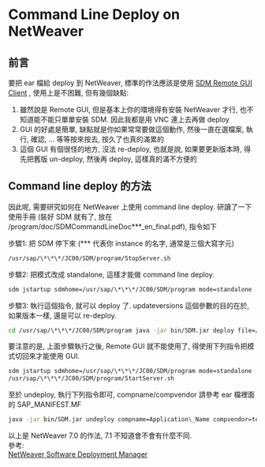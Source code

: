 # Command Line Deploy on NetWeaver


## 前言
 
要把 ear 檔給 deploy 到 NetWeaver, 標準的作法應該是使用 [SDM Remote GUI Client](http://help.sap.com/SAPHELP_NW70/helpdata/EN/3c/7d9e2588827546a2b8f2e7d8a26434/frameset.htm) , 使用上是不困難, 但有幾個缺點:

1. 雖然說是 Remote GUI, 但是基本上你的環境得有安裝 NetWeaver 才行, 也不知道能不能只單單安裝 SDM. 因此我都是用 VNC 連上去再做 deploy
1. GUI 的好處是簡單, 缺點就是你如果常常要做這個動作, 然後一直在選檔案, 執行, 確認, ... 等等按來按去, 按久了也真的滿累的
1. 這個 GUI 有個很怪的地方, 沒法 re-deploy, 也就是說, 如果要更新版本時, 得先把舊版 un-deploy, 然後再 deploy, 這樣真的滿不方便的

## Command line deploy 的方法

因此呢, 需要研究如何在 NetWeaver 上使用 command line deploy. 研讀了一下使用手冊 (裝好 SDM 就有了, 放在 /program/doc/SDMCommandLineDoc\*\*\*\_en\_final.pdf), 指令如下  
  
步驟1: 把 SDM 停下來 (\*\*\* 代表你 instance 的名字, 通常是三個大寫字元)  

```sh
/usr/sap/\*\*\*/JC00/SDM/program/StopServer.sh  
```

步驟2: 把模式改成 standalone, 這樣才能做 command line deploy.  

```sh
sdm jstartup sdmhome=/usr/sap/\*\*\*/JC00/SDM/program mode=standalone
```
  
步驟3: 執行這個指令, 就可以 deploy 了. updateversions 這個參數的目的在於, 如果版本一樣, 還是可以 re-deploy.

```sh
cd /usr/sap/\*\*\*/JC00/SDM/program java -jar bin/SDM.jar deploy file=/tmp/AP.ear updateversions=all
```

要注意的是, 上面步驟執行之後, Remote GUI 就不能使用了, 得使用下列指令把模式切回來才能使用 GUI.  

```sh
sdm jstartup sdmhome=/usr/sap/\*\*\*/JC00/SDM/program mode=standalone  
/usr/sap/\*\*\*/JC00/SDM/program/StartServer.sh
```

至於 undeploy, 執行下列指令即可, compname/compvendor 請參考 ear 檔裡面的 SAP\_MANIFEST.MF  

```sh
java -jar bin/SDM.jar undeploy compname=Application\_Name compvendor=test.com
```

以上是 NetWeaver 7.0 的作法, 7.1 不知道會不會有什麼不同.  
參考:  
[NetWeaver Software Deployment Manager](http://help.sap.com/saphelp_nw70/helpdata/EN/22/a7663bb3808c1fe10000000a114084/frameset.htm)
